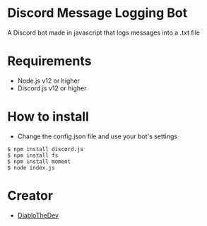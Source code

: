 # Discord Message Logging Bot
A Discord bot made in javascript that logs messages into a .txt file

# Requirements
- Node.js v12 or higher
- Discord.js v12 or higher

# How to install
- Change the config.json file and use your bot's settings
```
$ npm install discord.js
$ npm install fs
$ npm install moment
$ node index.js
```
# Creator
- [DiabloTheDev](http://discord.bio/p/diablo)

